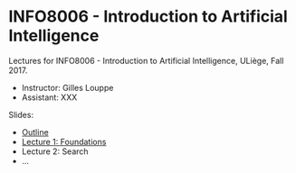 # INFO8006 - Introduction to Artificial Intelligence

Lectures for INFO8006 - Introduction to Artificial Intelligence, ULiège, Fall 2017.

- Instructor: Gilles Louppe
- Assistant: XXX

Slides:

- [Outline](https://glouppe.github.io/info8006-introduction-to-ai/?p=outline.md)
- [Lecture 1: Foundations](https://glouppe.github.io/info8006-introduction-to-ai/?p=lecture1.md)
- Lecture 2: Search
- ...
